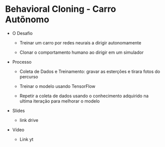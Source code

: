 
# Behavioral Cloning - Carro Autõnomo

- O Desafio
    - Treinar um carro por redes neurais a dirigir autonomamente
    
    - Clonar o comportamento humano ao dirigir em um simulador
    
 - Processo
    - Coleta de Dados e Treinamento: gravar as esterções e tirara fotos do percurso
    
    - Treinar o modelo usando TensorFlow
    
     - Repetir a coleta de dados usando o conhecimento adquirido na ultima iteração para melhorar o modelo

- Slides 
     - link drive
     
- Vídeo
     - Link yt

